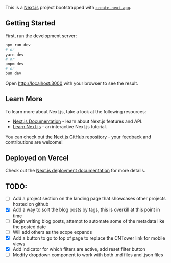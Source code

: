 This is a [Next.js](https://nextjs.org/) project bootstrapped with [`create-next-app`](https://github.com/vercel/next.js/tree/canary/packages/create-next-app).

## Getting Started

First, run the development server:

```bash
npm run dev
# or
yarn dev
# or
pnpm dev
# or
bun dev
```

Open [http://localhost:3000](http://localhost:3000) with your browser to see the result.

## Learn More

To learn more about Next.js, take a look at the following resources:

- [Next.js Documentation](https://nextjs.org/docs) - learn about Next.js features and API.
- [Learn Next.js](https://nextjs.org/learn) - an interactive Next.js tutorial.

You can check out [the Next.js GitHub repository](https://github.com/vercel/next.js/) - your feedback and contributions are welcome!

## Deployed on Vercel

Check out the [Next.js deployment documentation](https://nextjs.org/docs/deployment) for more details.

## TODO:

- [ ] Add a project section on the landing page that showcases other projects hosted on github
- [x] Add a way to sort the blog posts by tags, this is overkill at this point in time
- [ ] Begin writing blog posts, attempt to automate some of the metadata like the posted date
- [ ] Will add others as the scope expands
- [x] Add a button to go to top of page to replace the CNTower link for mobile views
- [x] Add indicator for which filters are active, add reset filter button
- [ ] Modify dropdown component to work with both .md files and .json files
